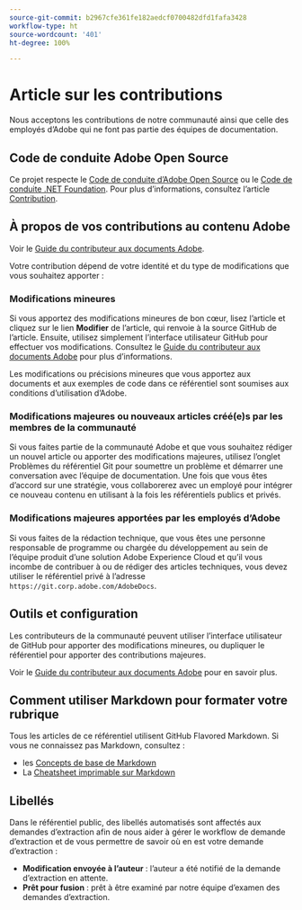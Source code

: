 ```yaml
---
source-git-commit: b2967cfe361fe182aedcf0700482dfd1fafa3428
workflow-type: ht
source-wordcount: '401'
ht-degree: 100%

---
```

# Article sur les contributions

Nous acceptons les contributions de notre communauté ainsi que celle des employés d’Adobe qui ne font pas partie des équipes de documentation.

## Code de conduite Adobe Open Source

Ce projet respecte le [Code de conduite d’Adobe Open Source](code-of-conduct.md) ou le [Code de conduite .NET Foundation](https://dotnetfoundation.org/code-of-conduct). Pour plus d’informations, consultez l’article [Contribution](contributing.md).

## À propos de vos contributions au contenu Adobe

Voir le [Guide du contributeur aux documents Adobe](https://experienceleague.adobe.com/docs/contributor/contributor-guide/introduction.html?lang=fr).

Votre contribution dépend de votre identité et du type de modifications que vous souhaitez apporter :

### Modifications mineures

Si vous apportez des modifications mineures de bon cœur, lisez l’article et cliquez sur le lien **Modifier** de l’article, qui renvoie à la source GitHub de l’article. Ensuite, utilisez simplement l’interface utilisateur GitHub pour effectuer vos modifications. Consultez le [Guide du contributeur aux documents Adobe](https://experienceleague.adobe.com/docs/contributor/contributor-guide/introduction.html?lang=fr) pour plus d’informations.

Les modifications ou précisions mineures que vous apportez aux documents et aux exemples de code dans ce référentiel sont soumises aux conditions d’utilisation d’Adobe.

### Modifications majeures ou nouveaux articles créé(e)s par les membres de la communauté

Si vous faites partie de la communauté Adobe et que vous souhaitez rédiger un nouvel article ou apporter des modifications majeures, utilisez l’onglet Problèmes du référentiel Git pour soumettre un problème et démarrer une conversation avec l’équipe de documentation. Une fois que vous êtes d’accord sur une stratégie, vous collaborerez avec un employé pour intégrer ce nouveau contenu en utilisant à la fois les référentiels publics et privés.

<!--
If you submit a pull request with significant changes to documentation and code examples, you'll see a message in the pull request asking you to submit an online contribution license agreement (CLA). We need you to complete the online form before we can review your pull request.
-->

### Modifications majeures apportées par les employés d’Adobe

Si vous faites de la rédaction technique, que vous êtes une personne responsable de programme ou chargée du développement au sein de l’équipe produit d’une solution Adobe Experience Cloud et qu’il vous incombe de contribuer à ou de rédiger des articles techniques, vous devez utiliser le référentiel privé à l’adresse `https://git.corp.adobe.com/AdobeDocs`.

<!--Employees from other parts of the Adobe world should use the public repo for minor updates.-->

## Outils et configuration

Les contributeurs de la communauté peuvent utiliser l’interface utilisateur de GitHub pour apporter des modifications mineures, ou dupliquer le référentiel pour apporter des contributions majeures.

Voir le [Guide du contributeur aux documents Adobe](https://experienceleague.adobe.com/docs/contributor/contributor-guide/introduction.html?lang=fr) pour en savoir plus.

## Comment utiliser Markdown pour formater votre rubrique

Tous les articles de ce référentiel utilisent GitHub Flavored Markdown. Si vous ne connaissez pas Markdown, consultez :

* les [Concepts de base de Markdown](https://docs.github.com/fr/get-started/writing-on-github/getting-started-with-writing-and-formatting-on-github)
* La [Cheatsheet imprimable sur Markdown](https://guides.github.com/pdfs/markdown-cheatsheet-online.pdf)

## Libellés

Dans le référentiel public, des libellés automatisés sont affectés aux demandes d’extraction afin de nous aider à gérer le workflow de demande d’extraction et de vous permettre de savoir où en est votre demande d’extraction :

* **Modification envoyée à l’auteur** : l’auteur a été notifié de la demande d’extraction en attente.
* **Prêt pour fusion** : prêt à être examiné par notre équipe d’examen des demandes d’extraction.
